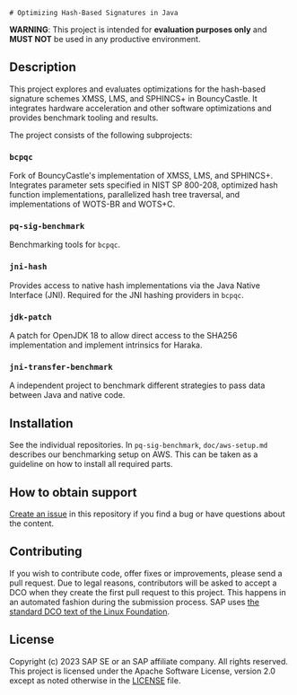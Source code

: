 	# Optimizing Hash-Based Signatures in Java

<!--- Register repository https://api.reuse.software/register, then add REUSE badge:
[![REUSE status](https://api.reuse.software/badge/github.com/SAP-samples/REPO-NAME)](https://api.reuse.software/info/github.com/SAP-samples/REPO-NAME)
-->

**WARNING**: This project is intended for **evaluation purposes only** and **MUST NOT** be used in any productive environment.

## Description

This project explores and evaluates optimizations for the hash-based signature schemes XMSS, LMS, and SPHINCS+ in BouncyCastle. It integrates hardware acceleration and other software optimizations and provides benchmark tooling and results.

The project consists of the following subprojects:

### ``bcpqc``

Fork of BouncyCastle's implementation of XMSS, LMS, and SPHINCS+. Integrates parameter sets specified in NIST SP 800-208, optimized hash function implementations, parallelized hash tree traversal, and implementations of WOTS-BR and WOTS+C.

### ``pq-sig-benchmark``

Benchmarking tools for ``bcpqc``.

### ``jni-hash``

Provides access to native hash implementations via the Java Native Interface (JNI). Required for the JNI hashing providers in ``bcpqc``.

### ``jdk-patch``

A patch for OpenJDK 18 to allow direct access to the SHA256 implementation and implement intrinsics for Haraka.

### ``jni-transfer-benchmark``

A independent project to benchmark different strategies to pass data between Java and native code.

## Installation

See the individual repositories. In ``pq-sig-benchmark``, ``doc/aws-setup.md`` describes our benchmarking setup on AWS. This can be taken as a guideline on how to install all required parts.

## How to obtain support
[Create an issue](https://github.com/SAP-samples/<repository-name>/issues) in this repository if you find a bug or have questions about the content.
 
## Contributing
If you wish to contribute code, offer fixes or improvements, please send a pull request. Due to legal reasons, contributors will be asked to accept a DCO when they create the first pull request to this project. This happens in an automated fashion during the submission process. SAP uses [the standard DCO text of the Linux Foundation](https://developercertificate.org/).

## License
Copyright (c) 2023 SAP SE or an SAP affiliate company. All rights reserved. This project is licensed under the Apache Software License, version 2.0 except as noted otherwise in the [LICENSE](LICENSE) file.

